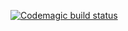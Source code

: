 [![Codemagic build status](https://api.codemagic.io/apps/62922e03ffb9457dd6d3d3df/release-workflow/status_badge.svg)](https://codemagic.io/apps/62922e03ffb9457dd6d3d3df/release-workflow/latest_build)